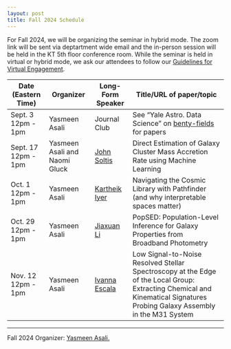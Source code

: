 ```yaml
---
layout: post
title: Fall 2024 Schedule 
---
```


For Fall 2024, we will be organizing the seminar in hybrid mode. The zoom link will be sent via deptartment wide email and the in-person session will be held in the KT 5th floor conference room. While the seminar is held in virtual or hybrid mode, we ask our attendees to follow our <a href="{{ site.baseurl }}/rules">Guidelines for Virtual Engagement</a>.

<table>
  <thead>
    <tr>
      <th>Date (Eastern Time)</th>
      <th>Organizer</th>
      <th>Long-Form Speaker</th>
      <th>Title/URL of paper/topic</th>
    </tr>
  </thead>
  <tbody>
    <tr>
      <td>Sept. 3<br>12pm - 1pm</td>
      <td>Yasmeen Asali</td>
      <td>Journal Club</td>
      <td>See “Yale Astro. Data Science” on <a href="https://www.benty-fields.com/">benty-fields</a> for papers</td>
    </tr>
    <tr>
      <td>Sept. 17<br>12pm - 1pm</td>
      <td>Yasmeen Asali and Naomi Gluck</td>
      <td><a href="https://johnsoltis.github.io/">John Soltis</a></td>
      <td>Direct Estimation of Galaxy Cluster Mass Accretion Rate using Machine Learning</td>
    </tr>
    <tr>
      <td>Oct. 1<br>12pm - 1pm</td>
      <td>Yasmeen Asali</td>
      <td><a href="https://kartheikiyer.github.io/">Kartheik Iyer</a></td>
      <td>Navigating the Cosmic Library with Pathfinder (and why interpretable spaces matter)</td>
    </tr>
    <tr>
      <td>Oct. 29<br>12pm - 1pm</td>
      <td>Yasmeen Asali</td>
      <td><a href="https://www.jiaxuanli.me/">Jiaxuan Li</a></td>
      <td>PopSED: Population-Level Inference for Galaxy Properties from Broadband Photometry</td>
    </tr>
    <tr>
      <td>Nov. 12<br>12pm - 1pm</td>
      <td>Yasmeen Asali</td>
      <td><a href="https://users.obs.carnegiescience.edu/iescala/">Ivanna Escala</a></td>
      <td>Low Signal-to-Noise Resolved Stellar Spectroscopy at the Edge of the Local Group: Extracting Chemical and Kinematical Signatures Probing Galaxy Assembly in the M31 System</td>
    </tr>
  </tbody>
</table>

-----

Fall 2024 Organizer: <a href="mailto:yasmeen.asali@yale.edu">Yasmeen Asali.</a>
